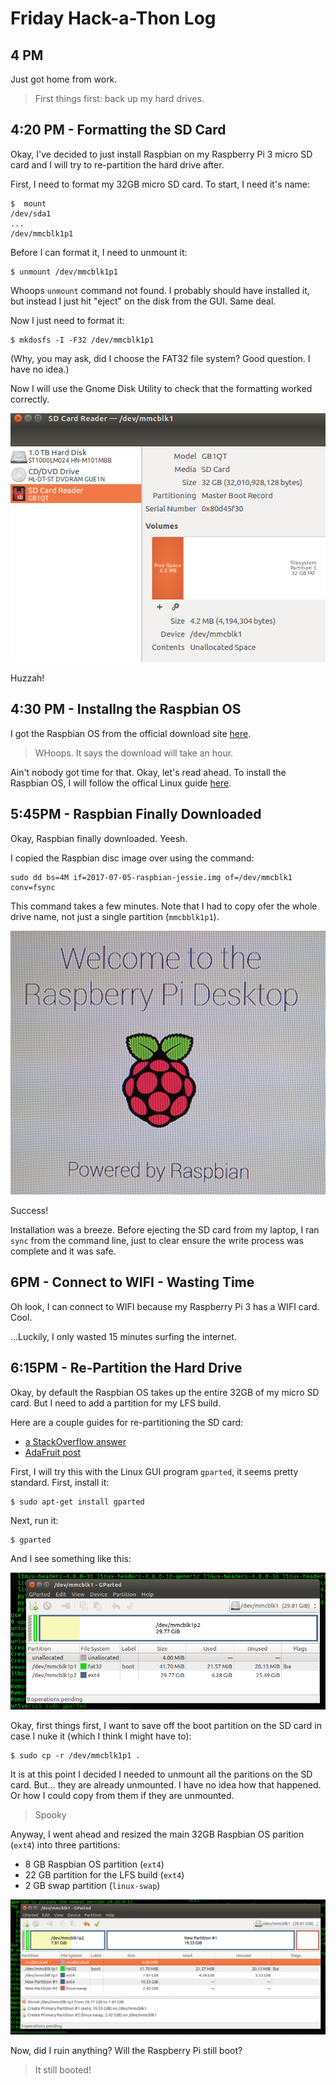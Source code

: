 # Friday Hack-a-Thon Log


## 4 PM

Just got home from work.

> First things first: back up my hard drives.

## 4:20 PM - Formatting the SD Card

Okay, I've decided to just install Raspbian on my Raspberry Pi 3 micro SD card and I will try to re-partition the hard drive after.

First, I need to format my 32GB micro SD card. To start, I need it's name:

    $  mount
    /dev/sda1
    ...
    /dev/mmcblk1p1

Before I can format it, I need to unmount it:

    $ unmount /dev/mmcblk1p1

Whoops `unmount` command not found. I probably should have installed it, but instead I just hit "eject" on the disk from the GUI.  Same deal.

Now I just need to format it:

    $ mkdosfs -I -F32 /dev/mmcblk1p1

(Why, you may ask, did I choose the FAT32 file system? Good question. I have no idea.)

Now I will use the Gnome Disk Utility to check that the formatting worked correctly.

![screenshot of formatting success](/resources/sd_formatted.png)

Huzzah!


## 4:30 PM - Installng the Raspbian OS

I got the Raspbian OS from the official download site [here](https://www.raspberrypi.org/downloads/raspbian/).

>  WHoops. It says the download will take an hour.

Ain't nobody got time for that.  Okay, let's read ahead. To install the Raspbian OS, I will follow the offical Linux guide [here](https://www.raspberrypi.org/documentation/installation/installing-images/linux.md).


## 5:45PM - Raspbian Finally Downloaded

Okay, Raspbian finally downloaded.  Yeesh.

I copied the Raspbian disc image over using the command:

    sudo dd bs=4M if=2017-07-05-raspbian-jessie.img of=/dev/mmcblk1 conv=fsync

This command takes a few minutes. Note that I had to copy ofer the whole drive name, not just a single partition (`mmcbblk1p1`).

![Raspbian OS Installed](/resources/raspbian_install_success.jpg)

Success!

Installation was a breeze.  Before ejecting the SD card from my laptop, I ran `sync` from the command line, just to clear ensure the write process was complete and it was safe.


## 6PM - Connect to WIFI - Wasting Time

Oh look, I can connect to WIFI because my Raspberry Pi 3 has a WIFI card. Cool.

...Luckily, I only wasted 15 minutes surfing the internet.


## 6:15PM - Re-Partition the Hard Drive

Okay, by default the Raspbian OS takes up the entire 32GB of my micro SD card. But I need to add a partition for my LFS build.

Here are a couple  guides for re-partitioning the SD card:

* [a StackOverflow answer](https://raspberrypi.stackexchange.com/questions/499/how-can-i-resize-my-root-partition)
* [AdaFruit post](https://learn.adafruit.com/resizing-raspberry-pi-boot-partition/edit-partitions)

First, I will try this with the Linux GUI program `gparted`, it seems pretty standard.  First, install it:

    $ sudo apt-get install gparted

Next, run it:

    $ gparted

And I see something like this:

![gparted started](/resources/gparted_started.png)

Okay, first things first, I want to save off the boot partition on the SD card in case I nuke it (which I think I might have to):

    $ sudo cp -r /dev/mmcblk1p1 .

It is at this point I decided I needed to unmount all the paritions on the SD card.  But... they are already unmounted.  I have no idea how that happened.  Or how I could copy from them if they are unmounted.

> Spooky

Anyway, I went ahead and resized the main 32GB Raspbian OS parition (`ext4`) into three partitions:

* 8 GB Raspbian OS partition (`ext4`)
* 22 GB partition for the LFS build (`ext4`)
* 2 GB swap partition (`linux-swap`)

![repartition with gparted](/resources/repartitioned.png)

Now, did I ruin anything? Will the Raspberry Pi still boot?

> It still booted!

